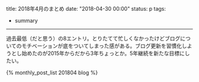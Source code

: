 title: 2018年4月のまとめ
date: "2018-04-30 00:00"
status: p
tags:
- summary
---

過去最低（だと思う）の8エントリ。とりたてて忙しくなかったけどブログについてのモチベーションが底をついてしまった感がある。ブログ更新を習慣化しようとし始めたのが2015年からだから3年ちょっとか。5年継続を新たな目標にしたい。

{% monthly_post_list 201804 blog %}
